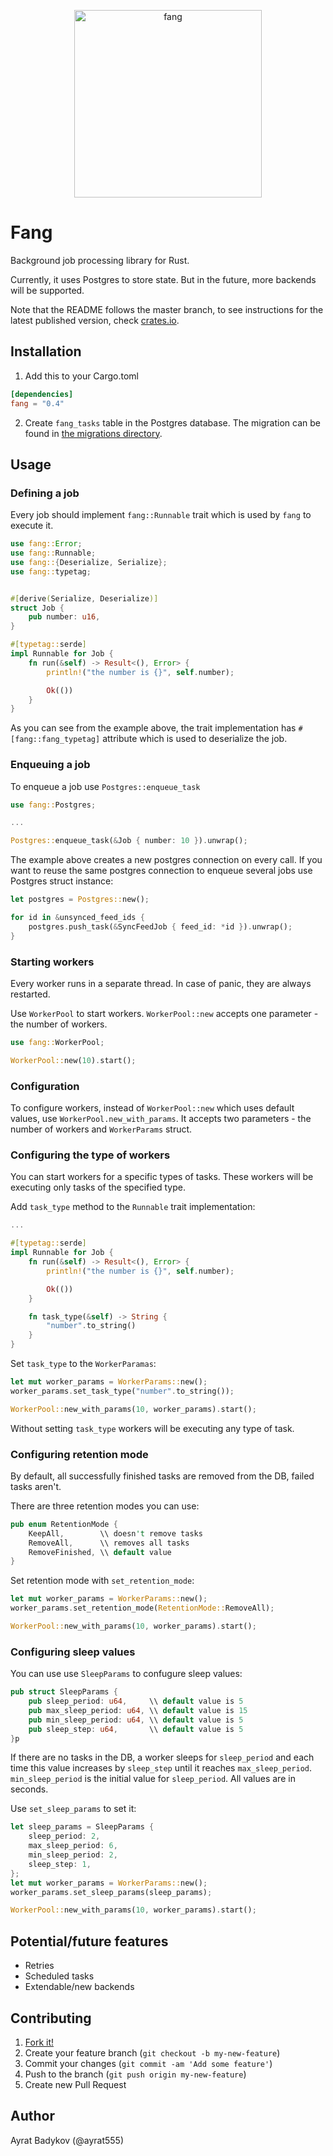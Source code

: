 <p align="center"><img src="logo.png" alt="fang" height="300px"></p>

# Fang

Background job processing library for Rust.

Currently, it uses Postgres to store state. But in the future, more backends will be supported.

Note that the README follows the master branch, to see instructions for the latest published version, check [crates.io](https://crates.io/crates/fang).

## Installation

1. Add this to your Cargo.toml


```toml
[dependencies]
fang = "0.4"
```

2. Create `fang_tasks` table in the Postgres database. The migration can be found in [the migrations directory](https://github.com/ayrat555/fang/blob/master/migrations/2021-06-05-112912_create_fang_tasks/up.sql).

## Usage

### Defining a job

Every job should implement `fang::Runnable` trait which is used by `fang` to execute it.


```rust
use fang::Error;
use fang::Runnable;
use fang::{Deserialize, Serialize};
use fang::typetag;


#[derive(Serialize, Deserialize)]
struct Job {
    pub number: u16,
}

#[typetag::serde]
impl Runnable for Job {
    fn run(&self) -> Result<(), Error> {
        println!("the number is {}", self.number);

        Ok(())
    }
}
```

As you can see from the example above, the trait implementation has `#[fang::fang_typetag]` attribute which is used to deserialize the job.

### Enqueuing a job

To enqueue a job use `Postgres::enqueue_task`


```rust
use fang::Postgres;

...

Postgres::enqueue_task(&Job { number: 10 }).unwrap();

```

The example above creates a new postgres connection on every call. If you want to reuse the same postgres connection to enqueue several jobs use Postgres struct instance:

```rust
let postgres = Postgres::new();

for id in &unsynced_feed_ids {
    postgres.push_task(&SyncFeedJob { feed_id: *id }).unwrap();
}

```

### Starting workers

Every worker runs in a separate thread. In case of panic, they are always restarted.

Use `WorkerPool` to start workers. `WorkerPool::new` accepts one parameter - the number of workers.


```rust
use fang::WorkerPool;

WorkerPool::new(10).start();
```

### Configuration

To configure workers, instead of `WorkerPool::new` which uses default values, use `WorkerPool.new_with_params`. It accepts two parameters - the number of workers and `WorkerParams` struct.

### Configuring the type of workers

You can start workers for a specific types of tasks. These workers will be executing only tasks of the specified type.

Add `task_type` method to the `Runnable` trait implementation:

```rust
...

#[typetag::serde]
impl Runnable for Job {
    fn run(&self) -> Result<(), Error> {
        println!("the number is {}", self.number);

        Ok(())
    }

    fn task_type(&self) -> String {
        "number".to_string()
    }
}
```

Set `task_type` to the `WorkerParamas`:

```rust
let mut worker_params = WorkerParams::new();
worker_params.set_task_type("number".to_string());

WorkerPool::new_with_params(10, worker_params).start();
```

Without setting `task_type` workers will be executing any type of task.


### Configuring retention mode

By default, all successfully finished tasks are removed from the DB, failed tasks aren't.

There are three retention modes you can use:

```rust
pub enum RetentionMode {
    KeepAll,        \\ doesn't remove tasks
    RemoveAll,      \\ removes all tasks
    RemoveFinished, \\ default value
}
```

Set retention mode with `set_retention_mode`:

```rust
let mut worker_params = WorkerParams::new();
worker_params.set_retention_mode(RetentionMode::RemoveAll);

WorkerPool::new_with_params(10, worker_params).start();
```

### Configuring sleep values

You can use use `SleepParams` to confugure sleep values:

```rust
pub struct SleepParams {
    pub sleep_period: u64,     \\ default value is 5
    pub max_sleep_period: u64, \\ default value is 15
    pub min_sleep_period: u64, \\ default value is 5
    pub sleep_step: u64,       \\ default value is 5
}p
```

If there are no tasks in the DB, a worker sleeps for `sleep_period` and each time this value increases by `sleep_step` until it reaches `max_sleep_period`. `min_sleep_period` is the initial value for `sleep_period`. All values are in seconds.


Use `set_sleep_params` to set it:
```rust
let sleep_params = SleepParams {
    sleep_period: 2,
    max_sleep_period: 6,
    min_sleep_period: 2,
    sleep_step: 1,
};
let mut worker_params = WorkerParams::new();
worker_params.set_sleep_params(sleep_params);

WorkerPool::new_with_params(10, worker_params).start();
```

## Potential/future features

  * Retries
  * Scheduled tasks
  * Extendable/new backends

## Contributing

1. [Fork it!](https://github.com/ayrat555/fang/fork)
2. Create your feature branch (`git checkout -b my-new-feature`)
3. Commit your changes (`git commit -am 'Add some feature'`)
4. Push to the branch (`git push origin my-new-feature`)
5. Create new Pull Request

## Author

Ayrat Badykov (@ayrat555)
